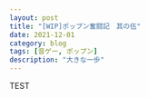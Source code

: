 ```yaml
---
layout: post
title: "[WIP]ポップン奮闘記　其の伍"
date: 2021-12-01
category: blog
tags: [音ゲー, ポップン]
description: "大きな一歩"
---
```


TEST